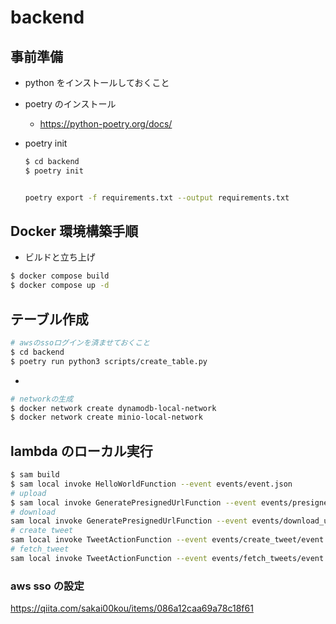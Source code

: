 # backend

## 事前準備

- python をインストールしておくこと
- poetry のインストール
  - https://python-poetry.org/docs/
- poetry init

  ```bash
  $ cd backend
  $ poetry init


  poetry export -f requirements.txt --output requirements.txt
  ```

## Docker 環境構築手順

- ビルドと立ち上げ

```bash
$ docker compose build
$ docker compose up -d
```

## テーブル作成

```bash
# awsのssoログインを済ませておくこと
$ cd backend
$ poetry run python3 scripts/create_table.py
```

-

```bash
# networkの生成
$ docker network create dynamodb-local-network
$ docker network create minio-local-network
```

## lambda のローカル実行

```bash
$ sam build
$ sam local invoke HelloWorldFunction --event events/event.json
# upload
$ sam local invoke GeneratePresignedUrlFunction --event events/presigned_url/event.json  --docker-network minio-network
# download
sam local invoke GeneratePresignedUrlFunction --event events/download_url/event.json  --docker-network minio-network
# create tweet
sam local invoke TweetActionFunction --event events/create_tweet/event.json  --docker-network dynamodb-network
# fetch_tweet
sam local invoke TweetActionFunction --event events/fetch_tweets/event.json  --docker-network dynamodb-network
```

### aws sso の設定

https://qiita.com/sakai00kou/items/086a12caa69a78c18f61
